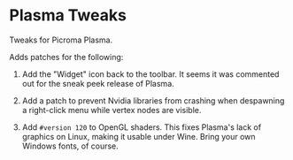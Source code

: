 # Plasma Tweaks

Tweaks for Picroma Plasma.

Adds patches for the following:

1) Add the "Widget" icon back to the toolbar. It seems it was commented out for the sneak peek release of Plasma.

2) Add a patch to prevent Nvidia libraries from crashing when despawning a right-click menu while vertex nodes are visible.

3) Add `#version 120` to OpenGL shaders. This fixes Plasma's lack of graphics on Linux, making it usable under Wine. Bring your own Windows fonts, of course.
